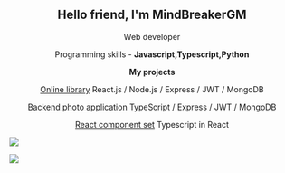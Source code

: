 <h2 align="center">Hello friend, I'm MindBreakerGM</h2>
<p align="center">Web developer</p>
<p align="center">Programming skills - <b>Javascript,Typescript,Python</b></p>
<b><p align="center">My projects</p></b>
<p align="center"><a href="https://github.com/ResponseGood/BookList">Online library</a> React.js / Node.js / Express / JWT / MongoDB</p>
<p align="center"><a href="https://github.com/MindBreakerGM/PhotoTS">Backend photo application</a> TypeScript / Express / JWT / MongoDB</p>
<p align="center"><a href="https://github.com/MindBreakerGM/MindComponentsReact">React component set</a> Typescript in React</p>
<p align="left"><img  src="https://github-readme-stats.vercel.app/api/top-langs/?username=MindBreakerGM"/></p>
<p align="left"><img  src="https://github-readme-stats.vercel.app/api?username=MindBreakerGM&show_icons=true&theme=aura_dark"/><p align="left">
